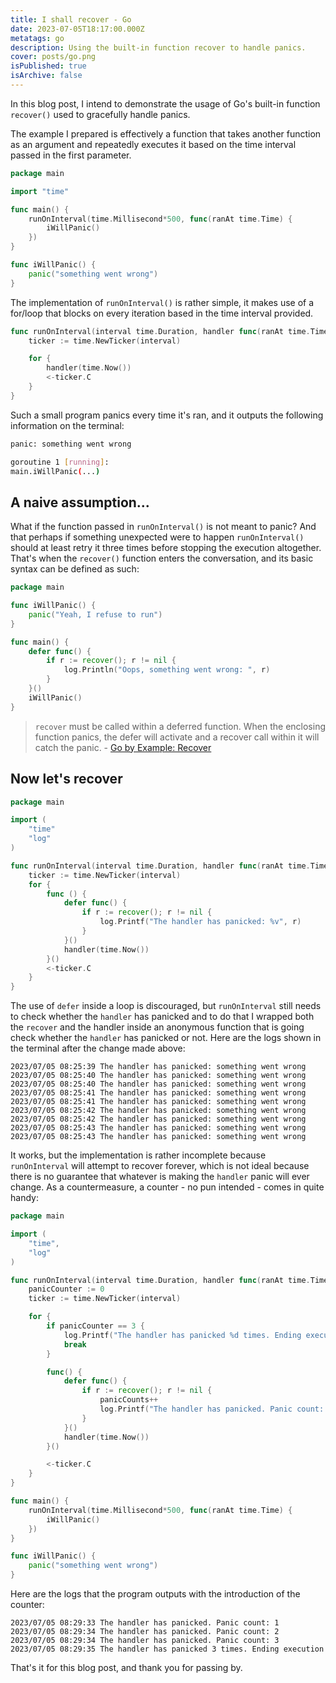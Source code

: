 ```yaml
---
title: I shall recover - Go
date: 2023-07-05T18:17:00.000Z
metatags: go
description: Using the built-in function recover to handle panics.
cover: posts/go.png
isPublished: true
isArchive: false
---
```


In this blog post, I intend to demonstrate the usage of Go's built-in function `recover()` used to gracefully handle panics.

The example I prepared is effectively a function that takes another function as an argument and repeatedly executes it based on the time interval passed in the first parameter.

```go
package main

import "time"

func main() {
	runOnInterval(time.Millisecond*500, func(ranAt time.Time) {
		iWillPanic()
	})
}

func iWillPanic() {
	panic("something went wrong")
}
```

The implementation of `runOnInterval()` is rather simple, it makes use of a for/loop that blocks on every iteration based in the time interval provided.

```go
func runOnInterval(interval time.Duration, handler func(ranAt time.Time)) {
	ticker := time.NewTicker(interval)

	for {
		handler(time.Now())
		<-ticker.C
	}
}
```

Such a small program panics every time it's ran, and it outputs the following information on the terminal:

```bash
panic: something went wrong

goroutine 1 [running]:
main.iWillPanic(...)
```

## A naive assumption...

What if the function passed in `runOnInterval()` is not meant to panic? And that perhaps if something unexpected were to happen `runOnInterval()` should at least retry it three times before stopping the execution altogether. That's when the `recover()` function enters the conversation, and its basic syntax can be defined as such:

```go
package main

func iWillPanic() {
	panic("Yeah, I refuse to run")
}

func main() {
	defer func() {
		if r := recover(); r != nil {
			log.Println("Oops, something went wrong: ", r)
		}
	}()
	iWillPanic()
}
```

> `recover` must be called within a deferred function. When the enclosing function panics, the defer will activate and a recover call within it will catch the panic. - [Go by Example: Recover](https://gobyexample.com/recover)

## Now let's recover

```go
package main

import (
	"time"
	"log"
)

func runOnInterval(interval time.Duration, handler func(ranAt time.Time)) {
	ticker := time.NewTicker(interval)
	for {
		func () {
			defer func() {
				if r := recover(); r != nil {
					log.Printf("The handler has panicked: %v", r)
				}
			}()
			handler(time.Now())
		}()
		<-ticker.C
	}
}
```

The use of `defer` inside a loop is discouraged, but `runOnInterval` still needs to check whether the `handler` has panicked and to do that I wrapped both the `recover` and the handler inside an anonymous function that is going check whether the `handler` has panicked or not. Here are the logs shown in the terminal after the change made above:

```
2023/07/05 08:25:39 The handler has panicked: something went wrong
2023/07/05 08:25:40 The handler has panicked: something went wrong
2023/07/05 08:25:40 The handler has panicked: something went wrong
2023/07/05 08:25:41 The handler has panicked: something went wrong
2023/07/05 08:25:41 The handler has panicked: something went wrong
2023/07/05 08:25:42 The handler has panicked: something went wrong
2023/07/05 08:25:42 The handler has panicked: something went wrong
2023/07/05 08:25:43 The handler has panicked: something went wrong
2023/07/05 08:25:43 The handler has panicked: something went wrong
```

It works, but the implementation is rather incomplete because `runOnInterval` will attempt to recover forever, which is not ideal because there is no guarantee that whatever is making the `handler` panic will ever change. As a countermeasure, a counter - no pun intended - comes in quite handy:

```go
package main

import (
	"time",
	"log"
)

func runOnInterval(interval time.Duration, handler func(ranAt time.Time)) {
	panicCounter := 0
	ticker := time.NewTicker(interval)

	for {
		if panicCounter == 3 {
			log.Printf("The handler has panicked %d times. Ending execution", panicCounter)
			break
		}

		func() {
			defer func() {
				if r := recover(); r != nil {
					panicCounts++
					log.Printf("The handler has panicked. Panic count: %d", panicCounter)
				}
			}()
			handler(time.Now())
		}()

		<-ticker.C
	}
}

func main() {
	runOnInterval(time.Millisecond*500, func(ranAt time.Time) {
		iWillPanic()
	})
}

func iWillPanic() {
	panic("something went wrong")
}
```

Here are the logs that the program outputs with the introduction of the counter:

```
2023/07/05 08:29:33 The handler has panicked. Panic count: 1
2023/07/05 08:29:34 The handler has panicked. Panic count: 2
2023/07/05 08:29:34 The handler has panicked. Panic count: 3
2023/07/05 08:29:35 The handler has panicked 3 times. Ending execution
```

That's it for this blog post, and thank you for passing by.
